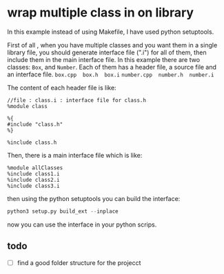 # wrap multiple class in on library

In this example instead of using Makefile, I have used python setuptools.

First of all , when you have multiple classes and you want them in a single library file, you should generate interface file (".i") for all of them, then include them in the main interface file.
In this example there are two classes: `Box`, and `Number`.
Each of them has a header file, a source file and an interface file.
`box.cpp  box.h  box.i`
`number.cpp  number.h  number.i`

The content of each header file is like:

```swig
//file : class.i : interface file for class.h
%module class

%{
#include "class.h"
%}

%include class.h
```


Then, there is a main interface file which is like:

```swig
%module allClasses
%include class1.i
%include class2.i
%include class3.i
```

then using the python setuptools you can build the interface:
```python
python3 setup.py build_ext --inplace
```

now you can use the interface in your python scrips.


## todo
- [ ] find a good folder structure for the projecct
